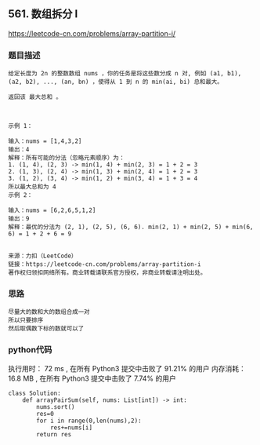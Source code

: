 ## 561. 数组拆分 I



https://leetcode-cn.com/problems/array-partition-i/

### 题目描述

```
给定长度为 2n 的整数数组 nums ，你的任务是将这些数分成 n 对, 例如 (a1, b1), (a2, b2), ..., (an, bn) ，使得从 1 到 n 的 min(ai, bi) 总和最大。

返回该 最大总和 。

 

示例 1：

输入：nums = [1,4,3,2]
输出：4
解释：所有可能的分法（忽略元素顺序）为：
1. (1, 4), (2, 3) -> min(1, 4) + min(2, 3) = 1 + 2 = 3
2. (1, 3), (2, 4) -> min(1, 3) + min(2, 4) = 1 + 2 = 3
3. (1, 2), (3, 4) -> min(1, 2) + min(3, 4) = 1 + 3 = 4
所以最大总和为 4
示例 2：

输入：nums = [6,2,6,5,1,2]
输出：9
解释：最优的分法为 (2, 1), (2, 5), (6, 6). min(2, 1) + min(2, 5) + min(6, 6) = 1 + 2 + 6 = 9
 

来源：力扣（LeetCode）
链接：https://leetcode-cn.com/problems/array-partition-i
著作权归领扣网络所有。商业转载请联系官方授权，非商业转载请注明出处。

```



### 思路

```
尽量大的数和大的数组合成一对
所以只要排序
然后取偶数下标的数就可以了
```



### python代码
执行用时：
72 ms
, 在所有 Python3 提交中击败了
91.21%
的用户
内存消耗：
16.8 MB
, 在所有 Python3 提交中击败了
7.74%
的用户
```
class Solution:
    def arrayPairSum(self, nums: List[int]) -> int:
        nums.sort()
        res=0
        for i in range(0,len(nums),2):
            res+=nums[i]
        return res
```

